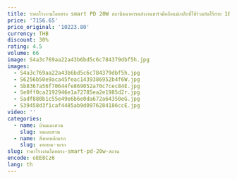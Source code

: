 ```yaml
---
title: ราคาโรงงานโดยตรง smart PD 20W สถานีธนาคารพลังงานชาร์จมือถือแม่เหล็กที่ใช้ร่วมกันไร้สาย 10000mah
price: '7156.65'
price_original: '10223.80'
currency: THB
discount: 30%
rating: 4.5
volume: 66
image: S4a3c769aa22a43b6bd5c6c784379dbf5h.jpg
images:
  - S4a3c769aa22a43b6bd5c6c784379dbf5h.jpg
  - S6256b50e9aca45feac1439386952b4f6W.jpg
  - Sb8367a56f70644fe869052a70c7cec84E.jpg
  - Se0ff0ca2192946e1a72785ea2e1985d2r.jpg
  - Sadf880b1c55e49e6b6e0da672a64350eG.jpg
  - S39458d3f1caf4485ab9d0976284186ccE.jpg
video: ''
categories:
  - name: บ้านและสวน
    slug: านและสวน
  - name: สิ่งทอหน้าแรก
    slug: งทอหน-าแรก
slug: ราคาโรงงานโดยตรง-smart-pd-20w-สถาน
encode: oEE8Cz6
lang: th
---
```

  